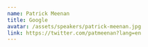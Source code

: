 ```yaml
---
name: Patrick Meenan
title: Google
avatar: /assets/speakers/patrick-meenan.jpg
link: https://twitter.com/patmeenan?lang=en
---
```

